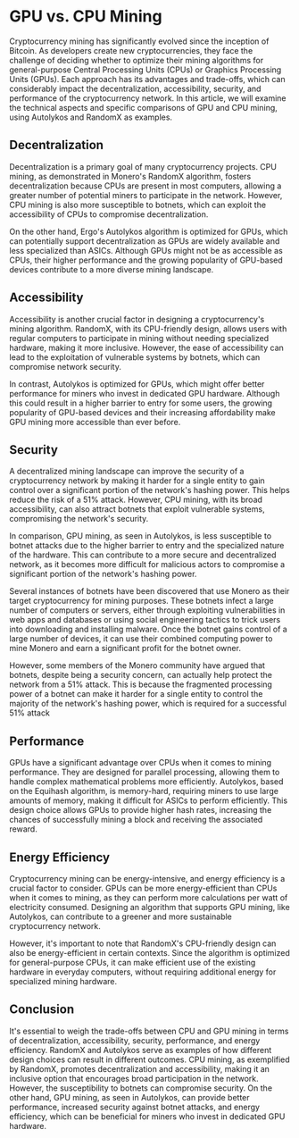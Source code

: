 # GPU vs. CPU Mining

Cryptocurrency mining has significantly evolved since the inception of Bitcoin. As developers create new cryptocurrencies, they face the challenge of deciding whether to optimize their mining algorithms for general-purpose Central Processing Units (CPUs) or Graphics Processing Units (GPUs). Each approach has its advantages and trade-offs, which can considerably impact the decentralization, accessibility, security, and performance of the cryptocurrency network. In this article, we will examine the technical aspects and specific comparisons of GPU and CPU mining, using Autolykos and RandomX as examples.

## Decentralization

Decentralization is a primary goal of many cryptocurrency projects. CPU mining, as demonstrated in Monero's RandomX algorithm, fosters decentralization because CPUs are present in most computers, allowing a greater number of potential miners to participate in the network. However, CPU mining is also more susceptible to botnets, which can exploit the accessibility of CPUs to compromise decentralization.

On the other hand, Ergo's Autolykos algorithm is optimized for GPUs, which can potentially support decentralization as GPUs are widely available and less specialized than ASICs. Although GPUs might not be as accessible as CPUs, their higher performance and the growing popularity of GPU-based devices contribute to a more diverse mining landscape.

## Accessibility

Accessibility is another crucial factor in designing a cryptocurrency's mining algorithm. RandomX, with its CPU-friendly design, allows users with regular computers to participate in mining without needing specialized hardware, making it more inclusive. However, the ease of accessibility can lead to the exploitation of vulnerable systems by botnets, which can compromise network security.

In contrast, Autolykos is optimized for GPUs, which might offer better performance for miners who invest in dedicated GPU hardware. Although this could result in a higher barrier to entry for some users, the growing popularity of GPU-based devices and their increasing affordability make GPU mining more accessible than ever before.

## Security

A decentralized mining landscape can improve the security of a cryptocurrency network by making it harder for a single entity to gain control over a significant portion of the network's hashing power. This helps reduce the risk of a 51% attack. However, CPU mining, with its broad accessibility, can also attract botnets that exploit vulnerable systems, compromising the network's security.

In comparison, GPU mining, as seen in Autolykos, is less susceptible to botnet attacks due to the higher barrier to entry and the specialized nature of the hardware. This can contribute to a more secure and decentralized network, as it becomes more difficult for malicious actors to compromise a significant portion of the network's hashing power.

Several instances of botnets have been discovered that use Monero as their target cryptocurrency for mining purposes. These botnets infect a large number of computers or servers, either through exploiting vulnerabilities in web apps and databases or using social engineering tactics to trick users into downloading and installing malware. Once the botnet gains control of a large number of devices, it can use their combined computing power to mine Monero and earn a significant profit for the botnet owner.

However, some members of the Monero community have argued that botnets, despite being a security concern, can actually help protect the network from a 51% attack. This is because the fragmented processing power of a botnet can make it harder for a single entity to control the majority of the network's hashing power, which is required for a successful 51% attack 

## Performance

GPUs have a significant advantage over CPUs when it comes to mining performance. They are designed for parallel processing, allowing them to handle complex mathematical problems more efficiently. Autolykos, based on the Equihash algorithm, is memory-hard, requiring miners to use large amounts of memory, making it difficult for ASICs to perform efficiently. This design choice allows GPUs to provide higher hash rates, increasing the chances of successfully mining a block and receiving the associated reward.

## Energy Efficiency

Cryptocurrency mining can be energy-intensive, and energy efficiency is a crucial factor to consider. GPUs can be more energy-efficient than CPUs when it comes to mining, as they can perform more calculations per watt of electricity consumed. Designing an algorithm that supports GPU mining, like Autolykos, can contribute to a greener and more sustainable cryptocurrency network.

However, it's important to note that RandomX's CPU-friendly design can also be energy-efficient in certain contexts. Since the algorithm is optimized for general-purpose CPUs, it can make efficient use of the existing hardware in everyday computers, without requiring additional energy for specialized mining hardware.

## Conclusion

It's essential to weigh the trade-offs between CPU and GPU mining in terms of decentralization, accessibility, security, performance, and energy efficiency. RandomX and Autolykos serve as examples of how different design choices can result in different outcomes. CPU mining, as exemplified by RandomX, promotes decentralization and accessibility, making it an inclusive option that encourages broad participation in the network. However, the susceptibility to botnets can compromise security. On the other hand, GPU mining, as seen in Autolykos, can provide better performance, increased security against botnet attacks, and energy efficiency, which can be beneficial for miners who invest in dedicated GPU hardware.

